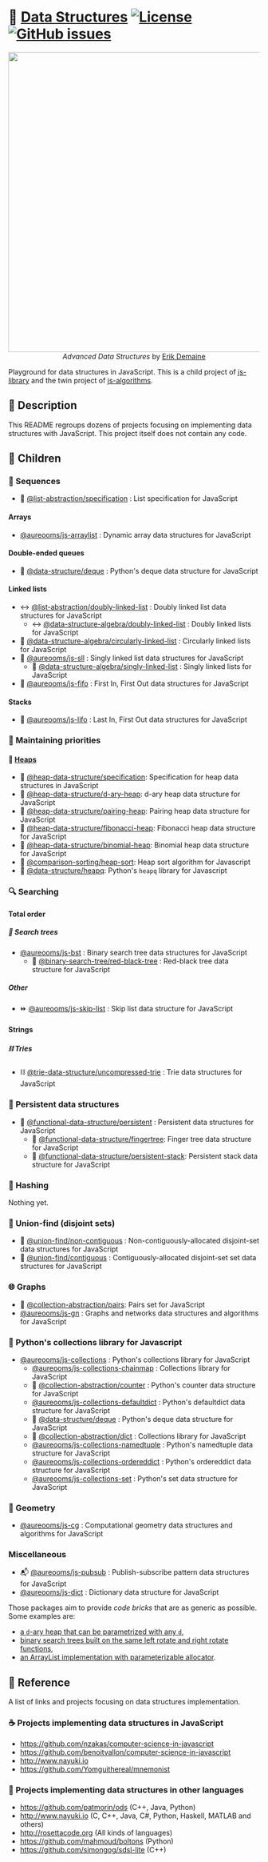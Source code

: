 :herb: [Data Structures](https://github.com/make-github-pseudonymous-again/js-data-structures#readme)
[![License](https://img.shields.io/github/license/make-github-pseudonymous-again/js-data-structures.svg?style=flat)](https://raw.githubusercontent.com/make-github-pseudonymous-again/js-data-structures/main/LICENSE)
[![GitHub issues](https://img.shields.io/github/issues/make-github-pseudonymous-again/js-data-structures.svg?style=flat)](https://github.com/make-github-pseudonymous-again/js-data-structures/issues)
==

<p align="center">
<a href="https://courses.csail.mit.edu/6.851/fall17">
<img src="https://ipfs.io/ipfs/QmRzr2vnMFBTAeD4htkBytbF1wZK83eFRGGNkU3fpXfW9T" width="600">
</a><br/>
<i>Advanced Data Structures</i> by <a href="https://erikdemaine.org">Erik Demaine</a>
</p>

Playground for data structures in JavaScript.
This is a child project of [js-library](https://github.com/make-github-pseudonymous-again/js-library)
and
the twin project of [js-algorithms](https://github.com/make-github-pseudonymous-again/js-algorithms).

## :newspaper: Description

This README regroups dozens of projects focusing on implementing data structures with JavaScript.
This project itself does not contain any code.

## :baby: Children

### :oden: Sequences

  - :oden: [@list-abstraction/specification](https://github.com/list-abstraction/specification) : List specification for JavaScript

#### Arrays

  - [@aureooms/js-arraylist](https://github.com/make-github-pseudonymous-again/js-arraylist) : Dynamic array data structures for JavaScript

#### Double-ended queues
  - :snake: [@data-structure/deque](https://github.com/data-structures-and-algorithms/deque) :  Python's deque data structure for JavaScript

#### Linked lists

  - :left_right_arrow: [@list-abstraction/doubly-linked-list](https://github.com/list-abstraction/doubly-linked-list) : Doubly linked list data structures for JavaScript
    - :left_right_arrow: [@data-structure-algebra/doubly-linked-list](https://github.com/data-structure-algebra/doubly-linked-list) : Doubly linked lists for JavaScript
  - :repeat: [@data-structure-algebra/circularly-linked-list](https://github.com/data-structure-algebra/circularly-linked-list) : Circularly linked lists for JavaScript
  - :izakaya_lantern: [@aureooms/js-sll](https://github.com/make-github-pseudonymous-again/js-sll) : Singly linked list data structures for JavaScript
    - :izakaya_lantern: [@data-structure-algebra/singly-linked-list](https://github.com/data-structure-algebra/singly-linked-list) : Singly linked lists for JavaScript
  - :blossom: [@aureooms/js-fifo](https://github.com/make-github-pseudonymous-again/js-fifo) : First In, First Out data structures for JavaScript

#### Stacks
  - :icecream: [@aureooms/js-lifo](https://github.com/make-github-pseudonymous-again/js-lifo) : Last In, First Out data structures for JavaScript

### :juggling_person: Maintaining priorities

#### :fallen_leaf: [Heaps](https://github.com/heap-data-structure/about)

  - :mount_fuji: [@heap-data-structure/specification](https://github.com/heap-data-structure/specification): Specification for heap data structures in JavaScript
  - :octopus: [@heap-data-structure/d-ary-heap](https://github.com/heap-data-structure/d-ary-heap): d-ary heap data structure for JavaScript
  - :cherries: [@heap-data-structure/pairing-heap](https://github.com/heap-data-structure/pairing-heap): Pairing heap data structure for JavaScript
  - :shell: [@heap-data-structure/fibonacci-heap](https://github.com/heap-data-structure/fibonacci-heap): Fibonacci heap data structure for JavaScript
  - :cherries: [@heap-data-structure/binomial-heap](https://github.com/heap-data-structure/binomial-heap): Binomial heap data structure for JavaScript
  - :octopus: [@comparison-sorting/heap-sort](https://github.com/comparison-sorting/heap-sort): Heap sort algorithm for Javascript
  - :vertical_traffic_light: [@data-structure/heapq](https://github.com/data-structures-and-algorithms/js-heapq): Python's `heapq` library for Javascript

### :mag: Searching

#### Total order

##### :seedling: Search trees

  - [@aureooms/js-bst](https://github.com/make-github-pseudonymous-again/js-bst) : Binary search tree data structures for JavaScript
    - :christmas_tree: [@binary-search-tree/red-black-tree](https://github.com/binary-search-tree/red-black-tree) : Red-black tree data structure for JavaScript

##### Other

  - :fast_forward: [@aureooms/js-skip-list](https://github.com/make-github-pseudonymous-again/js-skip-list) : Skip list data structure for JavaScript

#### Strings

##### :chains: Tries
  - :chains: [@trie-data-structure/uncompressed-trie](https://github.com/trie-data-structure/uncompressed-trie) : Trie data structures for JavaScript

### :evergreen_tree: Persistent data structures
  - :evergreen_tree: [@functional-data-structure/persistent](https://github.com/functional-data-structure/persistent) : Persistent data structures for JavaScript
    - :cactus: [@functional-data-structure/fingertree](https://github.com/functional-data-structure/finger-tree): Finger tree data structure for JavaScript
    - :icecream: [@functional-data-structure/persistent-stack](https://github.com/functional-data-structure/persistent-stack): Persistent stack data structure for JavaScript

### :hocho: Hashing

  Nothing yet.

### :rice_ball: Union-find (disjoint sets)
  - :rice_ball: [@union-find/non-contiguous](https://github.com/union-find/non-contiguous) : Non-contiguously-allocated disjoint-set data structures for JavaScript
  - :rice: [@union-find/contiguous](https://github.com/union-find/contiguous) : Contiguously-allocated disjoint-set set data structures for JavaScript

### :globe_with_meridians: Graphs

  - :cherries: [@collection-abstraction/pairs](https://github.com/collection-abstraction/pairs): Pairs set for
    JavaScript
  - [@aureooms/js-gn](https://github.com/make-github-pseudonymous-again/js-gn) : Graphs and networks data structures and algorithms for JavaScript

### :school_satchel: Python's collections library for Javascript

  - [@aureooms/js-collections](https://github.com/make-github-pseudonymous-again/js-collections) :  Python's collections library for JavaScript
    - [@aureooms/js-collections-chainmap](https://github.com/make-github-pseudonymous-again/js-collections-chainmap) :  Collections library for JavaScript
    - :100: [@collection-abstraction/counter](https://github.com/collection-abstraction/counter) :  Python's counter data structure for JavaScript
    - [@aureooms/js-collections-defaultdict](https://github.com/make-github-pseudonymous-again/js-collections-defaultdict) :  Python's defaultdict data structure for JavaScript
    - :snake: [@data-structure/deque](https://github.com/data-structures-and-algorithms/deque) :  Python's deque data structure for JavaScript
    - :book: [@collection-abstraction/dict](https://github.com/collection-abstraction/dict) :  Collections library for JavaScript
    - [@aureooms/js-collections-namedtuple](https://github.com/make-github-pseudonymous-again/js-collections-namedtuple) :  Python's namedtuple data structure for JavaScript
    - [@aureooms/js-collections-ordereddict](https://github.com/make-github-pseudonymous-again/js-collections-ordereddict) :  Python's ordereddict data structure for JavaScript
    - [@aureooms/js-collections-set](https://github.com/make-github-pseudonymous-again/js-collections-set) :  Python's set data structure for JavaScript

### :triangular_ruler: Geometry

  - [@aureooms/js-cg](https://github.com/make-github-pseudonymous-again/js-cg) : Computational geometry data structures and algorithms for JavaScript

### Miscellaneous
  - :mailbox_with_mail: [@aureooms/js-pubsub](https://github.com/make-github-pseudonymous-again/js-pubsub) : Publish-subscribe pattern data structures for JavaScript
  - [@aureooms/js-dict](https://github.com/make-github-pseudonymous-again/js-dict) : Dictionary data structure for JavaScript

Those packages aim to provide *code bricks* that are as generic as possible.
Some examples are:
  - [a `d`-ary heap that can be parametrized with any `d`](https://github.com/heap-data-structure/d-ary-heap),
  - [binary search trees built on the same left rotate and right rotate functions](https://github.com/make-github-pseudonymous-again/js-bst),
  - [an ArrayList implementation with parameterizable allocator](https://github.com/make-github-pseudonymous-again/js-arraylist).

## :scroll: Reference

A list of links and projects focusing on data structures implementation.

### :coffee: Projects implementing data structures in JavaScript

  - https://github.com/nzakas/computer-science-in-javascript
  - https://github.com/benoitvallon/computer-science-in-javascript
  - http://www.nayuki.io
  - https://github.com/Yomguithereal/mnemonist

### :peacock: Projects implementing data structures in other languages

  - https://github.com/patmorin/ods (C++, Java, Python)
  - http://www.nayuki.io (C, C++, Java, C#, Python, Haskell, MATLAB and others)
  - http://rosettacode.org (All kinds of languages)
  - https://github.com/mahmoud/boltons (Python)
  - https://github.com/simongog/sdsl-lite (C++)

